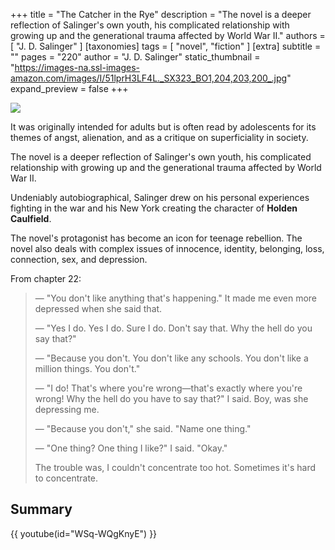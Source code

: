 +++
title = "The Catcher in the Rye"
description = "The novel is a deeper reflection of Salinger's own youth, his complicated relationship with growing up and the generational trauma affected by World War II."
authors = [ "J. D. Salinger" ]
[taxonomies]
tags = [ "novel", "fiction" ]
[extra]
subtitle = ""
pages = "220"
author = "J. D. Salinger"
static_thumbnail = "https://images-na.ssl-images-amazon.com/images/I/51lprH3LF4L._SX323_BO1,204,203,200_.jpg"
expand_preview = false
+++

<img border="0" src="https://images-na.ssl-images-amazon.com/images/I/51lprH3LF4L._SX323_BO1,204,203,200_.jpg" >

<!-- more -->

It was originally intended for adults but is often read by adolescents for its themes of angst, alienation, and as a
critique on superficiality in society.

The novel is a deeper reflection of Salinger's own youth, his complicated relationship with growing up and the
generational trauma affected by World War II.

Undeniably autobiographical, Salinger drew on his personal experiences fighting in the war and his New York creating the
character of **Holden Caulfield**.

The novel's protagonist has become an icon for teenage rebellion. The novel also deals with complex issues of innocence,
identity, belonging, loss, connection, sex, and depression.

From chapter 22:

> — "You don't like anything that's happening." It made me even more depressed when she said that.
>
> — "Yes I do. Yes I do. Sure I do. Don't say that. Why the hell do you say that?"
>
> — "Because you don't. You don't like any schools. You don't like a million things. You don't."
>
> — "I do! That's where you're wrong—that's exactly where you're wrong! Why the hell do you have to say that?" I said. Boy, was she depressing me.
>
> — "Because you don't," she said. "Name one thing."
>
> — "One thing? One thing I like?" I said. "Okay."
>
> The trouble was, I couldn't concentrate too hot. Sometimes it's hard to concentrate.

## Summary

{{ youtube(id="WSq-WQgKnyE") }}
